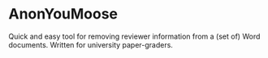 # AnonYouMoose
Quick and easy tool for removing reviewer information from a (set of) Word documents.  Written for university paper-graders.
